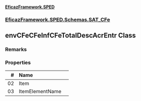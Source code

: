 #### [EficazFramework.SPED](EficazFrameworkSPED.md 'EficazFramework SPED')
### [EficazFramework.SPED.Schemas.SAT_CFe](EficazFramework.SPED.Schemas.SAT_CFe.md 'EficazFramework.SPED.Schemas.SAT_CFe')

## envCFeCFeInfCFeTotalDescAcrEntr Class

### Remarks
### Properties

| # | Name | |
| ---: | :--- | :--- |
| 02 | Item |  |
| 03 | ItemElementName |  |
